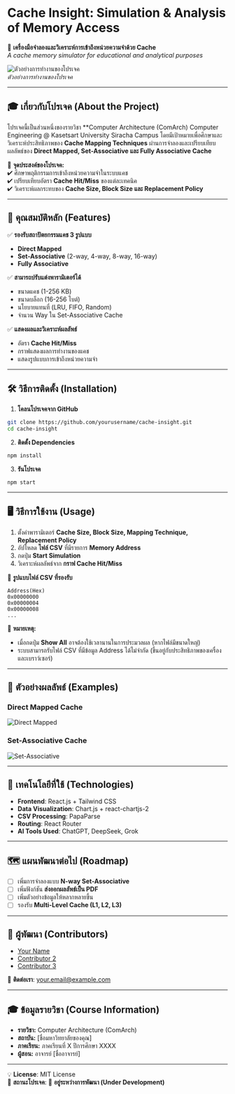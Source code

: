 # Cache Insight: Simulation & Analysis of Memory Access

🚀 **เครื่องมือจำลองและวิเคราะห์การเข้าถึงหน่วยความจำด้วย Cache**  
*A cache memory simulator for educational and analytical purposes*  

![ตัวอย่างการทำงานของโปรเจค](https://i.postimg.cc/5jc8WwQQ/Screenshot-31-3-2025-34016-localhost.jpg)  
*ตัวอย่างการทำงานของโปรเจค*  

---

## 🎓 เกี่ยวกับโปรเจค (About the Project)
โปรเจคนี้เป็นส่วนหนึ่งของรายวิชา **Computer Architecture (ComArch) Computer Engineering @ Kasetsart University Siracha Campus
โดยมีเป้าหมายเพื่อศึกษาและวิเคราะห์ประสิทธิภาพของ **Cache Mapping Techniques** ผ่านการจำลองและเปรียบเทียบผลลัพธ์ของ **Direct Mapped, Set-Associative และ Fully Associative Cache**  

🔹 **จุดประสงค์ของโปรเจค:**  
✔ ศึกษาพฤติกรรมการเข้าถึงหน่วยความจำในระบบแคช  
✔ เปรียบเทียบอัตรา **Cache Hit/Miss** ของแต่ละเทคนิค  
✔ วิเคราะห์ผลกระทบของ **Cache Size, Block Size และ Replacement Policy**  

---

## 📌 คุณสมบัติหลัก (Features)
✅ **รองรับสถาปัตยกรรมแคช 3 รูปแบบ**  
   - **Direct Mapped**  
   - **Set-Associative** (2-way, 4-way, 8-way, 16-way)  
   - **Fully Associative**  

✅ **สามารถปรับแต่งพารามิเตอร์ได้**  
   - ขนาดแคช (1-256 KB)  
   - ขนาดบล็อก (16-256 ไบต์)  
   - นโยบายแทนที่ (LRU, FIFO, Random)  
   - จำนวน Way ใน Set-Associative Cache  

✅ **แสดงผลและวิเคราะห์ผลลัพธ์**  
   - อัตรา **Cache Hit/Miss**  
   - กราฟแสดงผลการทำงานของแคช  
   - แสดงรูปแบบการเข้าถึงหน่วยความจำ  

---

## 🛠️ วิธีการติดตั้ง (Installation)

1. **โคลนโปรเจคจาก GitHub**  
```bash
git clone https://github.com/yourusername/cache-insight.git
cd cache-insight
```

2. **ติดตั้ง Dependencies**  
```bash
npm install
```

3. **รันโปรเจค**  
```bash
npm start
```

---

## 🖥️ วิธีการใช้งาน (Usage)

1. ตั้งค่าพารามิเตอร์ **Cache Size, Block Size, Mapping Technique, Replacement Policy**  
2. อัปโหลด **ไฟล์ CSV** ที่มีรายการ **Memory Address**  
3. กดปุ่ม **Start Simulation**  
4. วิเคราะห์ผลลัพธ์จาก **กราฟ Cache Hit/Miss**  

📄 **รูปแบบไฟล์ CSV ที่รองรับ**  
```csv
Address(Hex)
0x00000000
0x00000004
0x00000008
...
```

📌 **หมายเหตุ:**  
- เมื่อกดปุ่ม **Show All** อาจต้องใช้เวลานานในการประมวลผล (หากไฟล์มีขนาดใหญ่)  
- ระบบสามารถรับไฟล์ CSV ที่มีข้อมูล Address ได้ไม่จำกัด (ขึ้นอยู่กับประสิทธิภาพของเครื่องและเบราว์เซอร์)  

---

## 🌟 ตัวอย่างผลลัพธ์ (Examples)

### **Direct Mapped Cache**
![Direct Mapped](https://i.postimg.cc/c4ZQhcWP/Screenshot-31-3-2025-34410-localhost.jpg)  

### **Set-Associative Cache**
![Set-Associative](https://i.postimg.cc/nhr9SRPS/Screenshot-31-3-2025-34515-localhost.jpg)  

---

## 🧩 เทคโนโลยีที่ใช้ (Technologies)

- **Frontend**: React.js + Tailwind CSS  
- **Data Visualization**: Chart.js + react-chartjs-2  
- **CSV Processing**: PapaParse  
- **Routing**: React Router  
- **AI Tools Used**: ChatGPT, DeepSeek, Grok  

---

## 🗺️ แผนพัฒนาต่อไป (Roadmap)
- [ ] เพิ่มการจำลองแบบ **N-way Set-Associative**  
- [ ] เพิ่มฟังก์ชัน **ส่งออกผลลัพธ์เป็น PDF**  
- [ ] เพิ่มตัวอย่างข้อมูลให้หลากหลายขึ้น  
- [ ] รองรับ **Multi-Level Cache (L1, L2, L3)**  

---

## 👥 ผู้พัฒนา (Contributors)
- [Your Name](https://github.com/yourusername)  
- [Contributor 2](https://github.com/contributor2)  
- [Contributor 3](https://github.com/contributor3)  

📧 **ติดต่อเรา**: your.email@example.com  

---

## 🎓 ข้อมูลรายวิชา (Course Information)
- **รายวิชา:** Computer Architecture (ComArch)  
- **สถาบัน:** [ชื่อมหาวิทยาลัยของคุณ]  
- **ภาคเรียน:** ภาคเรียนที่ X ปีการศึกษา XXXX  
- **ผู้สอน:** อาจารย์ [ชื่ออาจารย์]  

---

💡 **License**: MIT License  
📌 **สถานะโปรเจค**: 📶 **อยู่ระหว่างการพัฒนา (Under Development)**  
